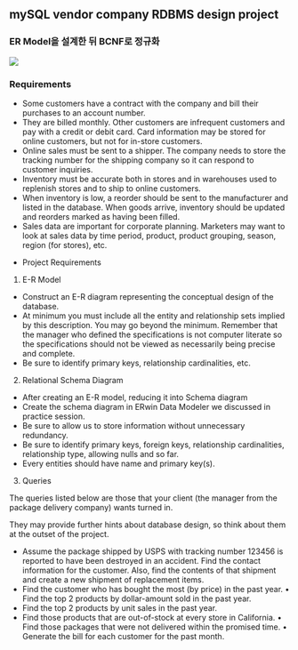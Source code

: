 <h2>mySQL vendor company RDBMS design project</h2>

<h3>ER Model을 설계한 뒤 BCNF로 정규화</h3>
<img src='https://github.com/938sjh/db-design/assets/63846952/74748be9-76cd-4285-ad82-9315df92e9d2'/>

<h3>Requirements</h3>

+ Some customers have a contract with the company and bill their purchases to an account number.
+ They are billed monthly. Other customers are infrequent customers and pay with a credit or debit card. Card information may be stored for online customers, but not for in-store customers.
+ Online sales must be sent to a shipper. The company needs to store the tracking number for the shipping company so it can respond to customer inquiries.
+ Inventory must be accurate both in stores and in warehouses used to replenish stores and to ship to online customers.
+ When inventory is low, a reorder should be sent to the manufacturer and listed in the database. When goods arrive, inventory should be updated and reorders marked as having been filled.
+ Sales data are important for corporate planning. Marketers may want to look at sales data by time period, product, product grouping, season, region (for stores), etc.

- Project Requirements 

1. E-R Model
+ Construct an E-R diagram representing the conceptual design of the database.
+ At minimum you must include all the entity and relationship sets implied by this description. You may go beyond the minimum. Remember that the manager who defined the specifications is not computer literate so the specifications should not be viewed as necessarily being precise and complete.
+ Be sure to identify primary keys, relationship cardinalities, etc.

2. Relational Schema Diagram
 
+ After creating an E-R model, reducing it into Schema diagram
+ Create the schema diagram in ERwin Data Modeler we discussed in practice session.
+ Be sure to allow us to store information without unnecessary redundancy.
+ Be sure to identify primary keys, foreign keys, relationship cardinalities, relationship type, allowing nulls and so far.
+ Every entities should have name and primary key(s).
  
3. Queries
   
The queries listed below are those that your client (the manager from the package delivery company) wants turned in. 

They may provide further hints about database design, so think about them at the outset of the project.

+ Assume the package shipped by USPS with tracking number 123456 is reported to have been destroyed in an accident. Find the contact information for the customer. Also, find the contents of that shipment and create a new shipment of replacement items.
+ Find the customer who has bought the most (by price) in the past year. • Find the top 2 products by dollar-amount sold in the past year.
+ Find the top 2 products by unit sales in the past year.
+ Find those products that are out-of-stock at every store in California. • Find those packages that were not delivered within the promised time. • Generate the bill for each customer for the past month.
